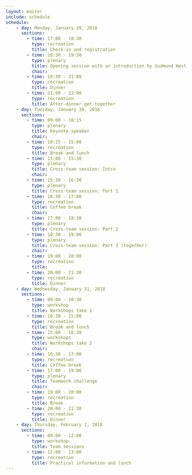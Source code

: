 ```yaml
---
layout: master
include: schedule
schedule:
    - day: Monday, January 29, 2018
      sections:
        - time: 17:00 - 18:30
          type: recreation
          title: Check-in and registration
        - time: 18:30 - 19:30
          type: plenary
          title: Opening session with an introduction by Gudmund Høst
          chair: 
        - time: 19:30 - 21:00
          type: recreation
          title: Dinner
        - time: 21:00 - 22:00
          type: recreation
          title: After-dinner get-together
    - day: Tuesday, January 30, 2018
      sections:
        - time: 09:00 - 10:15
          type: plenary
          title: Keynote speaker
          chair: 
        - time: 10:15 - 15:00
          type: recreation
          title: Break and lunch
        - time: 15:00 - 15:30
          type: plenary
          title: Cross-team session: Intro
          chair:
        - time: 15:30 - 16:30
          type: plenary
          title: Cross-team session: Part 1
        - time: 16:30 - 17:00
          type: recreation
          title: Coffee break
          chair:
        - time: 17:00 - 18:30
          type: plenary
          title: Cross-team session: Part 2
        - time: 18:30 - 19:00
          type: plenary
          title: Cross-team session: Part 3 (together)
          chair:
        - time: 19:00 - 20:00
          type: recreation
          title:
        - time: 20:00 - 21:30
          type: recreation
          title: Dinner
    - day: Wednesday, January 31, 2018
      sections:
        - time: 09:00 - 10:30
          type: workshop
          title: Workshops take 1
        - time: 10:30 - 15:00
          type: recreation
          title: Break and lunch
        - time: 15:00 - 16:30
          type: workshops
          title: Workshops take 2
          chair: 
        - time: 16:30 - 17:00
          type: recreation
          title: Coffee break
        - time: 17:00 - 19:00
          type: plenary
          title: Teamwork challenge
          chair: 
        - time: 19:00 - 20:00
          type: recreation
          title: Break
        - time: 20:00 - 21:30
          type: recreation
          title: Dinner
    - day: Thursday, February 1, 2018
      sections:
        - time: 09:00 - 12:00
          type: workshop
          title: Team sessions
        - time: 12:00 - 13:00
          type: recreation
          title: Practical information and lunch
---
```

